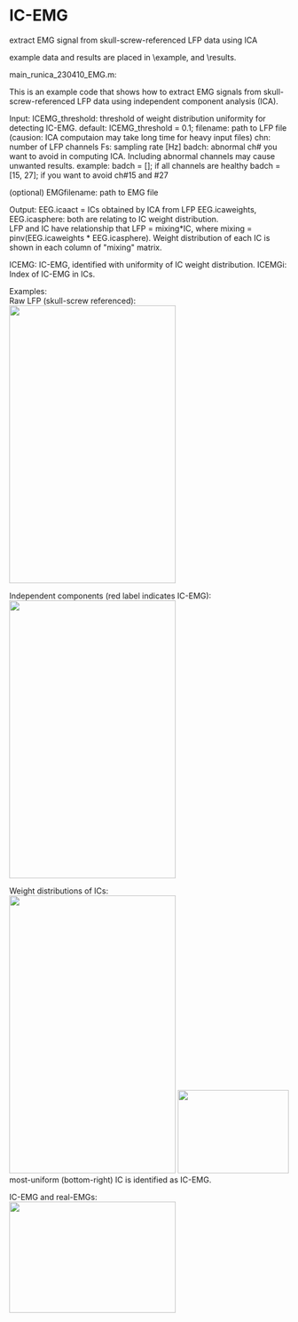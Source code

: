 # IC-EMG
extract EMG signal from skull-screw-referenced LFP data using ICA

example data and results are placed in \example, and \results.


main_runica_230410_EMG.m:

This is an example code that shows how to extract EMG signals from
skull-screw-referenced LFP data using independent component analysis (ICA). 

Input:
  ICEMG_threshold: threshold of weight distribution uniformity for
                   detecting IC-EMG. 
                   default: ICEMG_threshold = 0.1;
  filename: path to LFP file (causion: ICA computaion may take long time for heavy input files)
  chn:    number of LFP channels
  Fs:     sampling rate [Hz]
  badch:  abnormal ch# you want to avoid in computing ICA. Including
          abnormal channels may cause unwanted results.
          example:    badch = []; if all channels are healthy
                      badch = [15, 27]; if you want to avoid ch#15 and #27
  
  (optional) EMGfilename: path to EMG file


Output:
  EEG.icaact = ICs obtained by ICA from LFP
  EEG.icaweights, EEG.icasphere: both are relating to IC weight distribution.   
      LFP and IC have relationship that  LFP = mixing*IC,
        where  mixing = pinv(EEG.icaweights * EEG.icasphere).
      Weight distribution of each IC is shown in each column of "mixing" matrix.          
  
  ICEMG:  IC-EMG, identified with uniformity of IC weight distribution.
  ICEMGi: Index of IC-EMG in ICs.  
  
Examples:    
Raw LFP (skull-screw referenced):  
<img src="https://user-images.githubusercontent.com/60276754/231026752-40bd2b91-3727-4023-8b85-a0f9de476b3e.png"  width="300" height="500">

Independent components (red label indicates IC-EMG):  
<img src="https://user-images.githubusercontent.com/60276754/231026876-833dbd15-f43e-4453-83a8-895f3ea737ee.png"  width="300" height="500">

Weight distributions of ICs:  
<img src="https://user-images.githubusercontent.com/60276754/231026943-6198d1c6-d3cb-4778-bc6c-f4c37413c8c7.png"  width="300" height="500">
<img src="https://user-images.githubusercontent.com/60276754/231026971-1385883f-40e6-408e-afc8-36f15a46a8c4.png"  width="200" height="150">  
most-uniform (bottom-right) IC is identified as IC-EMG.

  
IC-EMG and real-EMGs:  
<img src="https://user-images.githubusercontent.com/60276754/231027233-59759fef-26f0-443f-be62-6539ae686964.png"  width="300" height="200">
